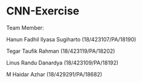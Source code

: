 # CNN-Exercise
Team Member:

Hanun Fadhil Ilyasa Sugiharto (18/423107/PA/18190)

Tegar Taufik Rahman (18/423119/PA/18202)

Linus Randu Danardya (18/423109/PA/18192)

M Haidar Azhar (18/429291/PA/18682)

